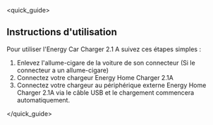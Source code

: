 <quick_guide>
## Instructions d'utilisation

Pour utiliser l'Energy Car Charger 2.1 A suivez ces étapes simples :

1.	Enlevez l'allume-cigare de la voiture de son connecteur (Si le connecteur a un allume-cigare)
2.	Connectez votre chargeur Energy Home Charger 2.1A
3.	Connectez votre chargeur au périphérique externe Energy Home Charger 2.1A via le câble USB et le chargement commencera automatiquement.


</quick_guide>

